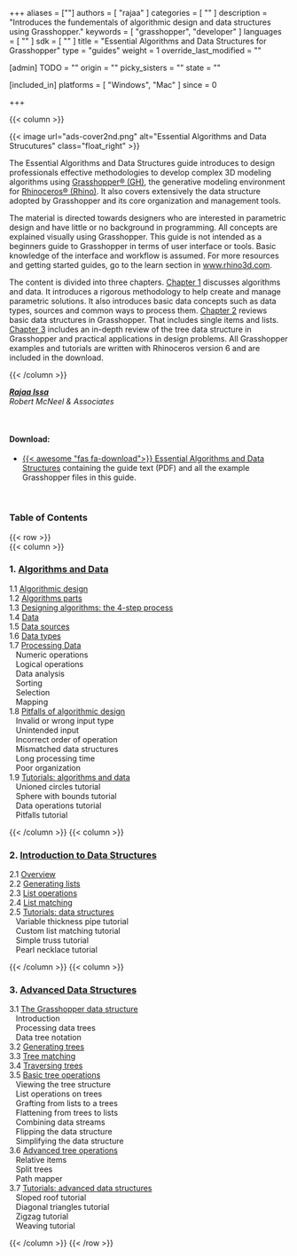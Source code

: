 +++
aliases = [""]
authors = [ "rajaa" ]
categories = [ "" ]
description = "Introduces the fundementals of algorithmic design and data structures using Grasshopper."
keywords = [ "grasshopper", "developer" ]
languages = [ "" ]
sdk = [ "" ]
title = "Essential Algorithms and Data Structures for Grasshopper"
type = "guides"
weight = 1
override_last_modified = ""

[admin]
TODO = ""
origin = ""
picky_sisters = ""
state = ""

[included_in]
platforms = [ "Windows", "Mac" ]
since = 0

+++

<div class="row">
<div class="col-12" markdown="1">   

</div>
{{< column >}}  

<br>

{{< image url="ads-cover2nd.png" alt="Essential Algorithms and Data Strucutures" class="float_right" >}}

The Essential Algorithms and Data Structures guide introduces to design professionals effective methodologies to develop complex 3D modeling algorithms using [Grasshopper® (GH)](https://www.grasshopper3d.com), the generative modeling environment for [Rhinoceros® (Rhino)](https://www.rhino3d.com). It also covers extensively the data structure adopted by Grasshopper and its core organization and management tools.

The material is directed towards designers who are interested in parametric design and have little or no background in programming. All concepts are explained visually using Grasshopper. This guide is not intended as a beginners guide to Grasshopper in terms of user interface or tools. Basic knowledge of the interface and workflow is assumed. For more resources and getting started guides, go to the learn section in www.rhino3d.com.

The content is divided into three chapters. [Chapter 1](/guides/grasshopper/gh-algorithms-and-data-structures/algorithms-data/) discusses algorithms and data. It introduces a rigorous methodology to help create and manage parametric solutions. It also introduces basic data concepts such as data types, sources and common ways to process them. [Chapter 2](/guides/grasshopper/gh-algorithms-and-data-structures/data-structures) reviews basic data structures in Grasshopper. That includes single items and lists. [Chapter 3](/guides/grasshopper/gh-algorithms-and-data-structures/advanced-data-structures) includes an in-depth review of the tree data structure in Grasshopper and practical applications in design problems. All Grasshopper examples and tutorials are written with Rhinoceros version 6 and are included in the download.

{{< /column >}}  
</div>  

<div class="row">  
<div class="col-md-12" markdown="1">  

***[Rajaa Issa](https://discourse.mcneel.com/u/rajaa/activity)***  
*Robert McNeel & Associates*

<br>

#### Download:
* [{{< awesome "fas fa-download">}} ](https://www.rhino3d.com/download/rhino/6.0/essential-algorithms) [Essential Algorithms and Data Structures](https://www.rhino3d.com/download/rhino/6.0/essential-algorithms) containing the guide text (PDF) and all the example Grasshopper files in this guide.

<br>

### Table of Contents  

</div>  
</div>  

{{< row >}}  
{{< column >}}  

### 1. [Algorithms and Data](/guides/grasshopper/gh-algorithms-and-data-structures/algorithms-data/)

   1.1 [Algorithmic design](/guides/grasshopper/gh-algorithms-and-data-structures/algorithms-data/#11-algorithmic-design)  
   1.2 [Algorithms parts](/guides/grasshopper/gh-algorithms-and-data-structures/algorithms-data/#12-algorithms-parts)  
   1.3 [Designing algorithms: the 4-step process](/guides/grasshopper/gh-algorithms-and-data-structures/algorithms-data/#13-designing-algorithms-the-4-step-process)  
   1.4 [Data](/guides/grasshopper/gh-algorithms-and-data-structures/algorithms-data/#14-data)  
   1.5 [Data sources](/guides/grasshopper/gh-algorithms-and-data-structures/algorithms-data/#15-data-sources)  
   1.6 [Data types](/guides/grasshopper/gh-algorithms-and-data-structures/algorithms-data/#16-data-types)  
   1.7 [Processing Data](/guides/grasshopper/gh-algorithms-and-data-structures/algorithms-data/#17-processing-data)  
&nbsp;&nbsp; Numeric operations  
&nbsp;&nbsp; Logical operations  
&nbsp;&nbsp; Data analysis  
&nbsp;&nbsp; Sorting  
&nbsp;&nbsp; Selection  
&nbsp;&nbsp; Mapping  
   1.8 [Pitfalls of algorithmic design](/guides/grasshopper/gh-algorithms-and-data-structures/algorithms-data/#18-pitfalls-of-algorithmic-design)  
&nbsp;&nbsp; Invalid or wrong input type  
&nbsp;&nbsp; Unintended input  
&nbsp;&nbsp; Incorrect order of operation  
&nbsp;&nbsp; Mismatched data structures  
&nbsp;&nbsp; Long processing time  
&nbsp;&nbsp; Poor organization  
   1.9 [Tutorials: algorithms and data](/guides/grasshopper/gh-algorithms-and-data-structures/algorithms-data/#19-tutorials-algorithms-and-data)  
&nbsp;&nbsp; Unioned circles tutorial  
&nbsp;&nbsp; Sphere with bounds tutorial  
&nbsp;&nbsp; Data operations tutorial  
&nbsp;&nbsp; Pitfalls tutorial  

{{< /column >}}
{{< column >}}

### 2. [Introduction to Data Structures](/guides/grasshopper/gh-algorithms-and-data-structures/data-structures/)

   2.1 [Overview](/guides/grasshopper/gh-algorithms-and-data-structures/data-structures/#21-overview)  
   2.2 [Generating lists](/guides/grasshopper/gh-algorithms-and-data-structures/data-structures/#22-generating-lists)  
   2.3 [List operations](/guides/grasshopper/gh-algorithms-and-data-structures/data-structures/#23-list-operations)  
   2.4 [List matching](/guides/grasshopper/gh-algorithms-and-data-structures/data-structures/#24-list-matching)  
   2.5 [Tutorials: data structures](/guides/grasshopper/gh-algorithms-and-data-structures/data-structures/#25-tutorials-data-structures)  
&nbsp;&nbsp; Variable thickness pipe tutorial  
&nbsp;&nbsp; Custom list matching tutorial  
&nbsp;&nbsp; Simple truss tutorial  
&nbsp;&nbsp; Pearl necklace tutorial  

{{< /column >}}
{{< column >}}

### 3. [Advanced Data Structures](/guides/grasshopper/gh-algorithms-and-data-structures/advanced-data-structures/)

   3.1 [The Grasshopper data structure](/guides/grasshopper/gh-algorithms-and-data-structures/advanced-data-structures/#31-the-grasshopper-data-structure)  
&nbsp;&nbsp; Introduction  
&nbsp;&nbsp; Processing data trees  
&nbsp;&nbsp; Data tree notation  
   3.2 [Generating trees](/guides/grasshopper/gh-algorithms-and-data-structures/advanced-data-structures/#32-generating-trees)  
   3.3 [Tree matching](/guides/grasshopper/gh-algorithms-and-data-structures/advanced-data-structures/#33-tree-matching)  
   3.4 [Traversing trees](/guides/grasshopper/gh-algorithms-and-data-structures/advanced-data-structures/#34-traversing-trees)  
   3.5 [Basic tree operations](/guides/grasshopper/gh-algorithms-and-data-structures/advanced-data-structures/#35-basic-tree-operations)  
&nbsp;&nbsp; Viewing the tree structure  
&nbsp;&nbsp; List operations on trees  
&nbsp;&nbsp; Grafting from lists to a trees  
&nbsp;&nbsp; Flattening from trees to lists  
&nbsp;&nbsp; Combining data streams  
&nbsp;&nbsp; Flipping the data structure  
&nbsp;&nbsp; Simplifying the data structure  
   3.6 [Advanced tree operations](/guides/grasshopper/gh-algorithms-and-data-structures/advanced-data-structures/#36-advanced-tree-operations)  
&nbsp;&nbsp; Relative items  
&nbsp;&nbsp; Split trees  
&nbsp;&nbsp; Path mapper  
   3.7 [Tutorials: advanced data structures](/guides/grasshopper/gh-algorithms-and-data-structures/advanced-data-structures/#37-tutorials-advanced-data-structures)  
&nbsp;&nbsp; Sloped roof tutorial  
&nbsp;&nbsp; Diagonal triangles tutorial  
&nbsp;&nbsp; Zigzag tutorial  
&nbsp;&nbsp; Weaving tutorial  

{{< /column >}}
{{< /row >}}
